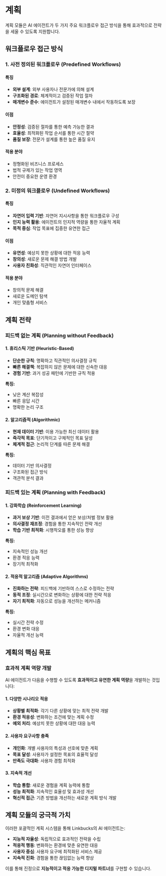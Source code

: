 # 계획

계획 모듈은 AI 에이전트가 두 가지 주요 워크플로우 접근 방식을 통해 효과적으로 전략을 세울 수 있도록 지원합니다.

## 워크플로우 접근 방식

### 1. 사전 정의된 워크플로우 (Predefined Workflows)

#### 특징
- **외부 설계**: 외부 사용자나 전문가에 의해 설계
- **구조화된 경로**: 체계적이고 검증된 작업 절차
- **매개변수 준수**: 에이전트가 설정된 매개변수 내에서 작동하도록 보장

#### 이점
- **안정성**: 검증된 절차를 통한 예측 가능한 결과
- **효율성**: 최적화된 작업 순서를 통한 시간 절약
- **품질 보장**: 전문가 설계를 통한 높은 품질 유지

#### 적용 분야
- 정형화된 비즈니스 프로세스
- 법적 규제가 있는 작업 영역
- 안전이 중요한 운영 환경

### 2. 미정의 워크플로우 (Undefined Workflows)

#### 특징
- **자연어 입력 기반**: 자연어 지시사항을 통한 워크플로우 구성
- **인지 능력 활용**: 에이전트의 인지적 역량을 통한 자율적 계획
- **목적 중심**: 작업 목표에 집중한 유연한 접근

#### 이점
- **유연성**: 예상치 못한 상황에 대한 적응 능력
- **창의성**: 새로운 문제 해결 방법 개발
- **사용자 친화성**: 직관적인 자연어 인터페이스

#### 적용 분야
- 창의적 문제 해결
- 새로운 도메인 탐색
- 개인 맞춤형 서비스

## 계획 전략

### 피드백 없는 계획 (Planning without Feedback)

#### 1. 휴리스틱 기반 (Heuristic-Based)
- **단순한 규칙**: 명확하고 직관적인 의사결정 규칙
- **빠른 해결책**: 복잡하지 않은 문제에 대한 신속한 대응
- **경험 기반**: 과거 성공 패턴에 기반한 규칙 적용

**특징:**
- 낮은 계산 복잡성
- 빠른 응답 시간
- 명확한 논리 구조

#### 2. 알고리즘적 (Algorithmic)
- **현재 데이터 기반**: 이용 가능한 최신 데이터 활용
- **즉각적 목표**: 단기적이고 구체적인 목표 달성
- **체계적 접근**: 논리적 단계를 따른 문제 해결

**특징:**
- 데이터 기반 의사결정
- 구조화된 접근 방식
- 객관적 분석 결과

### 피드백 있는 계획 (Planning with Feedback)

#### 1. 강화학습 (Reinforcement Learning)
- **과거 보상 기반**: 이전 결과에서 얻은 보상/처벌 정보 활용
- **의사결정 재조정**: 경험을 통한 지속적인 전략 개선
- **학습 기반 최적화**: 시행착오를 통한 성능 향상

**특징:**
- 지속적인 성능 개선
- 환경 적응 능력
- 장기적 최적화

#### 2. 적응적 알고리즘 (Adaptive Algorithms)
- **진화하는 전략**: 피드백에 기반하여 스스로 수정하는 전략
- **동적 조정**: 실시간으로 변화하는 상황에 대한 전략 적응
- **자기 최적화**: 자동으로 성능을 개선하는 메커니즘

**특징:**
- 실시간 전략 수정
- 환경 변화 대응
- 자율적 개선 능력

## 계획의 핵심 목표

### 효과적 계획 역량 개발
AI 에이전트가 다음을 수행할 수 있도록 **효과적이고 유연한 계획 역량**을 개발하는 것입니다:

#### 1. 다양한 시나리오 적응
- **상황별 최적화**: 각기 다른 상황에 맞는 최적 전략 개발
- **환경 적응성**: 변화하는 조건에 맞는 계획 수정
- **예외 처리**: 예상치 못한 상황에 대한 대응 능력

#### 2. 사용자 요구사항 충족
- **개인화**: 개별 사용자의 특성과 선호에 맞춘 계획
- **목표 달성**: 사용자가 설정한 목표의 효율적 달성
- **만족도 극대화**: 사용자 경험 최적화

#### 3. 지속적 개선
- **학습 통합**: 새로운 경험을 계획 능력에 통합
- **성능 최적화**: 지속적인 효율성 및 효과성 개선
- **혁신적 접근**: 기존 방법을 개선하는 새로운 계획 방식 개발

## 계획 모듈의 궁극적 가치

이러한 포괄적인 계획 시스템을 통해 Linkbucks의 AI 에이전트는:

- **지능적 자율성**: 독립적으로 효과적인 전략을 수립
- **적응적 행동**: 변화하는 환경에 맞춘 유연한 대응
- **사용자 중심**: 사용자 요구에 최적화된 서비스 제공
- **지속적 진화**: 경험을 통한 끊임없는 능력 향상

이를 통해 진정으로 **지능적이고 적응 가능한 디지털 파트너**를 구현할 수 있습니다.
